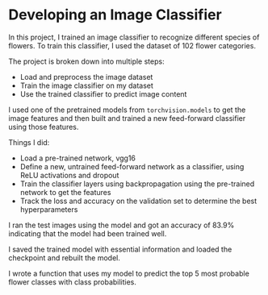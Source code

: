 # Developing an Image Classifier

In this project, I trained an image classifier to recognize different species of flowers. To train this classifier, I used the dataset of 
102 flower categories. 

The project is broken down into multiple steps:

- Load and preprocess the image dataset
- Train the image classifier on my dataset
- Use the trained classifier to predict image content

I used one of the pretrained models from `torchvision.models` to get the image features and then built and trained a new feed-forward 
classifier using those features.

Things I did:

- Load a pre-trained network, vgg16
- Define a new, untrained feed-forward network as a classifier, using ReLU activations and dropout
- Train the classifier layers using backpropagation using the pre-trained network to get the features
- Track the loss and accuracy on the validation set to determine the best hyperparameters

I ran the test images using the model and got an accuracy of 83.9% indicating that the model had been trained well.

I saved the trained model with essential information and loaded the checkpoint and rebuilt the model.

I wrote a function that uses my model to predict the top 5 most probable flower classes with class probabilities.
